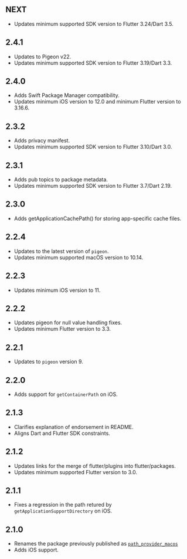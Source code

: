 ## NEXT

* Updates minimum supported SDK version to Flutter 3.24/Dart 3.5.

## 2.4.1

* Updates to Pigeon v22.
* Updates minimum supported SDK version to Flutter 3.19/Dart 3.3.

## 2.4.0

* Adds Swift Package Manager compatibility.
* Updates minimum iOS version to 12.0 and minimum Flutter version to 3.16.6.

## 2.3.2

* Adds privacy manifest.
* Updates minimum supported SDK version to Flutter 3.10/Dart 3.0.

## 2.3.1

* Adds pub topics to package metadata.
* Updates minimum supported SDK version to Flutter 3.7/Dart 2.19.

## 2.3.0

* Adds getApplicationCachePath() for storing app-specific cache files.

## 2.2.4

* Updates to the latest version of `pigeon`.
* Updates minimum supported macOS version to 10.14.

## 2.2.3

* Updates minimum iOS version to 11.

## 2.2.2

* Updates pigeon for null value handling fixes.
* Updates minimum Flutter version to 3.3.

## 2.2.1

* Updates to `pigeon` version 9.

## 2.2.0

* Adds support for `getContainerPath` on iOS.

## 2.1.3

* Clarifies explanation of endorsement in README.
* Aligns Dart and Flutter SDK constraints.

## 2.1.2

* Updates links for the merge of flutter/plugins into flutter/packages.
* Updates minimum supported Flutter version to 3.0.

## 2.1.1

* Fixes a regression in the path retured by `getApplicationSupportDirectory` on iOS.

## 2.1.0

* Renames the package previously published as
  [`path_provider_macos`](https://pub.dev/packages/path_provider_macos)
* Adds iOS support.
